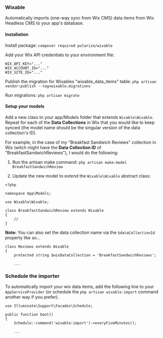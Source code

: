 ### Wixable
Automatically imports (one-way sync from Wix CMS) data items from Wix Headless CMS to your app's database.

#### Installation

Install package:
`composer required polarize/wixable`

Add your Wix API credentials to your environment file:
```
WIX_API_KEY="..."
WIX_ACCOUNT_ID="..."
WIX_SITE_ID="..."
```

Publish the migration for Wixables "wixable_data_items" table:
`php artisan vendor:publish --tag=wixable.migrations`

Run migrations:
`php artisan migrate`

#### Setup your models
Add a new class to your app/Models folder that extends `Wixable\Wixable`. Repeat for each of the **Data Collections** in Wix that you would like to keep synced (the model name should be the singular version of the data collection's ID).

For example, in the case of my "Breakfast Sandwich Reviews" collection in Wix (witch might have the **Data Collection ID** of "BreakfastSandwichReviews"), I would do the following:

1. Run the artisan make command:
`php artisan make:model BreakfastSandwichReview`

2. Update the new model to extend the `Wixable\Wixable` abstract class:
```
<?php

namespace App\Models;

use Wixable\Wixable;

class BreakfastSandwichReview extends Wixable
{
    //
}
```

**Note:** You can also set the data collection name via the `$dataCollectionId` property like so...
```
class Reviews extends Wixable
{
    protected string $wixDataCollection = 'BreakfastSandwichReviews';

    ...

```

### Schedule the importer
To automatically import your wix data items, add the following line to your `AppServiceProvider` (or schedule the `php artisan wixable:import` command another way if you prefer).
```
use Illuminate\Support\Facades\Schedule;

public function boot()
{
    Schedule::command('wixable:import')->everyFiveMinutes();

    ...
```

